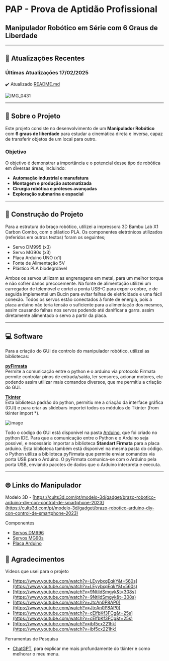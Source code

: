 #  PAP - Prova de Aptidão Profissional  
## Manipulador Robótico em Série com 6 Graus de Liberdade  


---

## 🔄 Atualizações Recentes  
### **Últimas Atualizações 17/02/2025**  
✔️ Atualizado [README.md](README.MD)  




![IMG_0431](https://github.com/user-attachments/assets/cfbc4f0e-fd0b-4940-b419-de58f3bd8d64)




---

## 🦾 Sobre o Projeto  
Este projeto consiste no desenvolvimento de um **Manipulador Robótico** com **6 graus de liberdade** para estudar a cinemática direta e inversa, capaz de transferir objetos de um local para outro.  

### **Objetivo**  
O objetivo é demonstrar a importância e o potencial desse tipo de robótica em diversas áreas, incluindo:  

- **Automação industrial e manufatura**  
- **Montagem e produção automatizada**  
- **Cirurgia robótica e próteses avançadas**  
- **Exploração submarina e espacial**  

---

## 🔨 Construção do Projeto  
Para a estrutura do braço robótico, utilizei a impressora 3D Bambu Lab X1 Carbon Combo, com o plástico PLA. Os componentes eletrónicos utilizados (referidos em outros textos) foram os seguintes; 

 - Servo DM995 (x3) 
 - Servo MG90s (x3) 
 - Placa Arduino UNO (x1) 
 - Fonte de Alimentação 5V 
 - Plástico PLA biodegrdável

Ambos os servos utilizam as engrenagens em metal, para um melhor torque e não sofrer danos precocemente. Na fonte de alimentação utilizei um carregador de telemóvel e cortei a ponta USB-C para expor o cobre, e de seguida implementei um Bucin para evitar falhas de eletricidade e uma fácil conexão. Todos os servos estão conectados à fonte de energia, pois a placa arduino não teria tensão o suficiente para a alimentação dos mesmos, assim causando falhas nos servos podendo até danificar a garra.  assim diretamente alimentado o servo a partir da placa. 

---

## 💻 Software  
Para a criação do GUI de controlo do manipulador robótico, utilizei as bibliotecas: 

[**pyFirmata**](https://arduinofactory.com/pyfirmata/)  
Permite a comunicação entre o python e o arduino via protocolo Firmata permite controlar pinos de entrada/saída, ler sensores, acionar motores, etc podendo assim utilizar mais comandos diversos, que me permitiu a criação do GUI.

[**Tkinter**](https://docs.python.org/3/library/tkinter.html)  
Esta biblioteca padrão do python, permitiu me a criação da interface gráfica (GUI) e para criar as slidebars importei todos os módulos do Tkinter (from tkinter import *).  

![image](https://github.com/user-attachments/assets/05cca5cf-4a47-42d8-a570-48573f46d707)


Todo o código do GUI está disponivel na pasta [Arduino](Arduino), que foi criado no python IDE. Para que a comunicação entre o Python e o Arduino seja possivel, e necessário importar a biblioteca **Standart Firmata** para a placa arduino. Esta biblioteca também está disponivel na mesma pasta do código. o Python utiliza a biblioteca pyFirmata que permite enviar comandos via porta USB para o Arduino. O pyFirmata comunica-se com o Arduino pela porta USB, enviando pacotes de dados que o Arduino interpreta e executa.


---

## 🌐 Links do Manipulador

Modelo 3D - [https://cults3d.com/pt/modelo-3d/gadget/brazo-robotico-arduino-diy-con-control-de-smartphone-2023](https://cults3d.com/pt/modelo-3d/gadget/brazo-robotico-arduino-diy-con-control-de-smartphone-2023)  

Componentes    
- [Servos DM996](https://www.amazon.es/dp/B09WRBHSVD?ref=cm_sw_r_cso_em_apan_dp_EQW96K82P8QHSXR28RHJ&ref_=cm_sw_r_cso_em_apan_dp_EQW96K82P8QHSXR28RHJ&social_share=cm_sw_r_cso_em_apan_dp_EQW96K82P8QHSXR28RHJ&starsLeft=1&skipTwisterOG=1&th=1)
- [Servos MG90s](https://www.amazon.es/dp/B086V7TXXC?ref=ppx_pop_mob_ap_share)
- [Placa Arduino](https://www.amazon.es/dp/B007R9TUJE?ref=ppx_pop_mob_ap_share)  

## 🤝 Agradecimentos  
Videos que usei para o projeto
- [https://www.youtube.com/watch?v=LEyybxgEqkY&t=560s](https://www.youtube.com/watch?v=LEyybxgEqkY&t=560s)
- [https://www.youtube.com/watch?v=9NtildSmgyk&t=308s](https://www.youtube.com/watch?v=9NtildSmgyk&t=308s)
- [https://www.youtube.com/watch?v=JtcAn0P8AP0](https://www.youtube.com/watch?v=JtcAn0P8AP0)
- [https://www.youtube.com/watch?v=cElfbKf3FCg&t=25s](https://www.youtube.com/watch?v=cElfbKf3FCg&t=25s)
- [https://www.youtube.com/watch?v=ibf5cx221hk](https://www.youtube.com/watch?v=ibf5cx221hk)

Ferramentas de Pesquisa  
- [ChatGPT](https://openai.com/index/chatgpt/), para explicar me mais profundamente do tkinter e como melhorar o meu menu.






